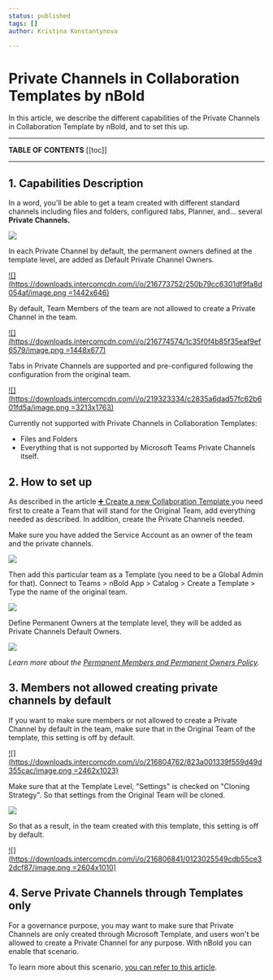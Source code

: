 ```yaml
---
status: published
tags: []
author: Kristina Konstantynova

---
```

# **Private Channels in Collaboration Templates by nBold**

In this article, we describe the different capabilities of the Private Channels in Collaboration Template by nBold, and to set this up.

***

**TABLE OF CONTENTS**
\[\[toc\]\]

***

## 1. Capabilities Description

In a word, you'll be able to get a team created with different standard channels including files and folders, configured tabs, Planner, and... several **Private Channels.**

![](/uploads/screenshot-2022-02-11-at-10-41-49.png)

In each Private Channel by default, the permanent owners defined at the template level, are added as Default Private Channel Owners.

[![](https://downloads.intercomcdn.com/i/o/216773752/250b79cc6301df9fa8d054af/image.png =1442x646)](https://downloads.intercomcdn.com/i/o/216773752/250b79cc6301df9fa8d054af/image.png)

By default, Team Members of the team are not allowed to create a Private Channel in the team.

[![](https://downloads.intercomcdn.com/i/o/216774574/1c35f0f4b85f35eaf9ef6579/image.png =1448x677)](https://downloads.intercomcdn.com/i/o/216774574/1c35f0f4b85f35eaf9ef6579/image.png)

Tabs in Private Channels are supported and pre-configured following the configuration from the original team.

[![](https://downloads.intercomcdn.com/i/o/219323334/c2835a6dad57fc62b601fd5a/image.png =3213x1763)](https://downloads.intercomcdn.com/i/o/219323334/c2835a6dad57fc62b601fd5a/image.png)

Currently not supported with Private Channels in Collaboration Templates:

* Files and Folders
* Everything that is not supported by Microsoft Teams Private Channels itself.

## 2. How to set up

As described in the article [➕ Create a new Collaboration Template ](https://docs.nbold.co/collaboration-templates/create-a-new-collaboration-template.html)you need first to create a Team that will stand for the Original Team, add everything needed as described. In addition, create the Private Channels needed.

Make sure you have added the Service Account as an owner of the team and the private channels.

![](/uploads/screenshot-2022-02-11-at-10-48-00.png)

Then add this particular team as a Template (you need to be a Global Admin for that). Connect to Teams > nBold App > Catalog > Create a Template > Type the name of the original team.

![](/uploads/screenshot-2022-02-11-at-11-06-25.png)

Define Permanent Owners at the template level, they will be added as Private Channels Default Owners.

![](/uploads/screenshot-2022-02-11-at-11-06-55.png)

_Learn more about the_ [_Permanent Members and Permanent Owners Policy_](https://help.salestim.com/en/articles/4149874-permanent-owners-and-members-policy)_._

## 3. Members not allowed creating private channels by default

If you want to make sure members or not allowed to create a Private Channel by default in the team, make sure that in the Original Team of the template, this setting is off by default.

[![](https://downloads.intercomcdn.com/i/o/216804762/823a001339f559d49d355cac/image.png =2462x1023)](https://downloads.intercomcdn.com/i/o/216804762/823a001339f559d49d355cac/image.png)

Make sure that at the Template Level, "Settings" is checked on "Cloning Strategy". So that settings from the Original Team will be cloned.

![](/uploads/screenshot-2022-02-11-at-11-33-52.png)

So that as a result, in the team created with this template, this setting is off by default.

[![](https://downloads.intercomcdn.com/i/o/216806841/0123025549cdb55ce32dcf87/image.png =2604x1010)](https://downloads.intercomcdn.com/i/o/216806841/0123025549cdb55ce32dcf87/image.png)

## 4. Serve Private Channels through Templates only

For a governance purpose, you may want to make sure that Private Channels are only created through Microsoft Template, and users won't be allowed to create a Private Channel for any purpose. With nBold you can enable that scenario.

To learn more about this scenario, [you can refer to this article](https://help.salestim.com/en/articles/4182433-serve-private-channels-in-microsoft-teams-only-through-templates).